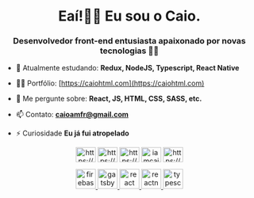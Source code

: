 <h1 align="center">Eaí!✌🏼 Eu sou o Caio.</h1>
<h3 align="center">Desenvolvedor front-end entusiasta apaixonado por novas tecnologias 💜🚀</h3>

- 🌱 Atualmente estudando: **Redux, NodeJS, Typescript, React Native**

- 👨‍💻 Portfólio: [https://caiohtml.com](https://caiohtml.com)

- 💬 Me pergunte sobre: **React, JS, HTML, CSS, SASS, etc.**

- 📫 Contato: **caioamfr@gmail.com**

- ⚡ Curiosidade **Eu já fui atropelado**

<p align="center">
<a href="https://codepen.io/https://codepen.io/caioaugusto" target="blank"><img align="center" src="https://cdn.jsdelivr.net/npm/simple-icons@3.0.1/icons/codepen.svg" alt="https://codepen.io/caioaugusto" height="30" width="40" /></a>
<a href="https://linkedin.com/in/https://www.linkedin.com/in/caio-augustoo/" target="blank"><img align="center" src="https://cdn.jsdelivr.net/npm/simple-icons@3.0.1/icons/linkedin.svg" alt="https://www.linkedin.com/in/caio-augustoo/" height="30" width="40" /></a>
<a href="https://fb.com/https://www.facebook.com/caioskt2k/" target="blank"><img align="center" src="https://cdn.jsdelivr.net/npm/simple-icons@3.0.1/icons/facebook.svg" alt="https://www.facebook.com/caioskt2k/" height="30" width="40" /></a>
<a href="https://instagram.com/iamcaio_a" target="blank"><img align="center" src="https://cdn.jsdelivr.net/npm/simple-icons@3.0.1/icons/instagram.svg" alt="iamcaio_a" height="30" width="40" /></a>
<a href="https://www.behance.net/https://www.behance.net/caioaugusto10" target="blank"><img align="center" src="https://cdn.jsdelivr.net/npm/simple-icons@3.0.1/icons/behance.svg" alt="https://www.behance.net/caioaugusto10" height="30" width="40" /></a>
</p>

<p align="center"> <a href="https://firebase.google.com/" target="_blank"> <img src="https://www.vectorlogo.zone/logos/firebase/firebase-icon.svg" alt="firebase" width="40" height="40"/> </a> <a href="https://www.gatsbyjs.com/" target="_blank"> <img src="https://www.vectorlogo.zone/logos/gatsbyjs/gatsbyjs-icon.svg" alt="gatsby" width="40" height="40"/> </a> <a href="https://materializecss.com/" target="_blank"> </a> <a href="https://reactjs.org/" target="_blank"> <img src="https://devicons.github.io/devicon/devicon.git/icons/react/react-original-wordmark.svg" alt="react" width="40" height="40"/> </a> <a href="https://reactnative.dev/" target="_blank"> <img src="https://reactnative.dev/img/header_logo.svg" alt="reactnative" width="40" height="40"/> </a>  <a href="https://www.typescriptlang.org/" target="_blank"> <img src="https://devicons.github.io/devicon/devicon.git/icons/typescript/typescript-original.svg" alt="typescript" width="40" height="40"/> </a> </p>
